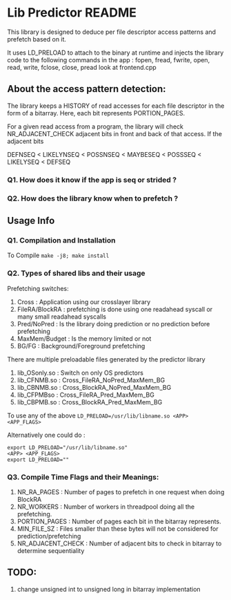# Lib Predictor README
This library is designed to deduce per file descriptor access patterns and prefetch based on it.

It uses LD_PRELOAD to attach to the binary at runtime and injects the library code to the 
following commands in the app : fopen, fread, fwrite, open, read, write, fclose, close, pread
look at frontend.cpp



## About the access pattern detection:

The library keeps a HISTORY of read accesses for each file descriptor in the form of a bitarray.
Here, each bit represents PORTION_PAGES.

For a given read access from a program, the library will check NR_ADJACENT_CHECK adjacent bits
in front and back of that access. If the adjacent bits 

DEFNSEQ < LIKELYNSEQ < POSSNSEQ < MAYBESEQ < POSSSEQ < LIKELYSEQ < DEFSEQ


### Q1. How does it know if the app is seq or strided ?


### Q2. How does the library know when to prefetch ?




## Usage Info

### Q1. Compilation and Installation
To Compile `make -j8; make install`


### Q2. Types of shared libs and their usage

Prefetching switches:
1. Cross : Application using our crosslayer library
2. FileRA/BlockRA : prefetching is done using one readahead syscall or many small readahead syscalls
3. Pred/NoPred : Is the library doing prediction or no prediction before prefetching
4. MaxMem/Budget : Is the memory limited or not
5. BG/FG : Background/Foreground prefetching

There are multiple preloadable files generated by the predictor library
1. lib_OSonly.so : Switch on only OS predictors
2. lib_CFNMB.so : Cross_FileRA_NoPred_MaxMem_BG
3. lib_CBNMB.so : Cross_BlockRA_NoPred_MaxMem_BG
4. lib_CFPMBso : Cross_FileRA_Pred_MaxMem_BG
5. lib_CBPMB.so : Cross_BlockRA_Pred_MaxMem_BG

To use any of the above `LD_PRELOAD=/usr/lib/libname.so <APP> <APP_FLAGS>`

Alternatively one could do : 
```
export LD_PRELOAD="/usr/lib/libname.so"
<APP> <APP_FLAGS>
export LD_PRELOAD=""
```

### Q3. Compile Time Flags and their Meanings:
1. NR_RA_PAGES : Number of pages to prefetch in one request when doing BlockRA
2. NR_WORKERS : Number of workers in threadpool doing all the prefetching.
3. PORTION_PAGES : Number of pages each bit in the bitarray represents.
4. MIN_FILE_SZ : Files smaller than these bytes will not be considered for prediction/prefetching
5. NR_ADJACENT_CHECK : Number of adjacent bits to check in bitarray to determine sequentiality


## TODO:
1. change unsigned int to unsigned long in bitarray implementation
